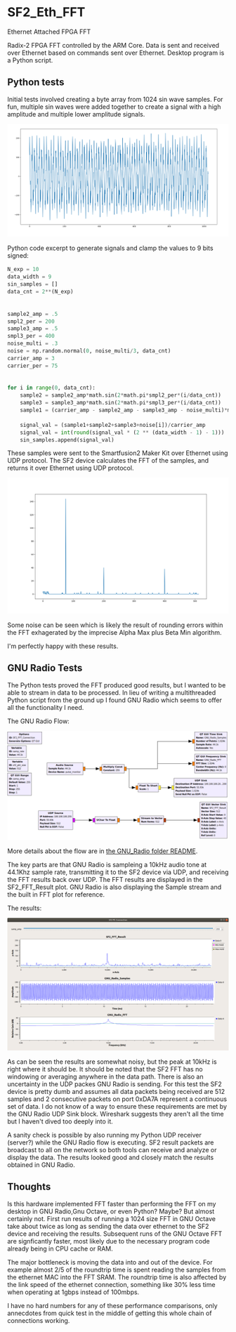 # SF2_Eth_FFT
Ethernet Attached FPGA FFT

Radix-2 FPGA FFT controlled by the ARM Core. Data is sent and received over Ethernet based on commands sent over Ethernet. Desktop program is a Python script.


## Python tests

Initial tests involved creating a byte array from 1024 sin wave samples. For fun, multiple sin waves were added together to create a signal with a high amplitude and multiple lower amplitude signals.

![Generated Samples](Python/Input_Signal.png)

Python code excerpt to generate signals and clamp the values to 9 bits signed:

```python
N_exp = 10
data_width = 9
sin_samples = []
data_cnt = 2**(N_exp)


sample2_amp = .5
smpl2_per = 200
sample3_amp = .5
smpl3_per = 400
noise_multi = .3
noise = np.random.normal(0, noise_multi/3, data_cnt)
carrier_amp = 3
carrier_per = 75


for i in range(0, data_cnt):
    sample2 = sample2_amp*math.sin(2*math.pi*smpl2_per*(i/data_cnt))
    sample3 = sample3_amp*math.sin(2*math.pi*smpl3_per*(i/data_cnt))
    sample1 = (carrier_amp - sample2_amp - sample3_amp - noise_multi)*math.sin(1+2*math.pi*carrier_per*i/data_cnt)

    signal_val = (sample1+sample2+sample3+noise[i])/carrier_amp
    signal_val = int(round(signal_val * (2 ** (data_width - 1) - 1)))                                      # signed
    sin_samples.append(signal_val)
```

These samples were sent to the Smartfusion2 Maker Kit over Ethernet using UDP protocol. The SF2 device calculates the FFT of the samples, and returns it over Ethernet using UDP protocol.

![Results](Python/HW_FFT_Result.png)


Some noise can be seen which is likely the result of rounding errors within the FFT exhagerated by the imprecise Alpha Max plus Beta Min algorithm.

I'm perfectly happy with these results.

## GNU Radio Tests

The Python tests proved the FFT produced good results, but I wanted to be able to stream in data to be processed. In lieu of writing a multithreaded Python script from the ground up I found GNU Radio which seems to offer all the functionality I need.

The GNU Radio Flow:

![GNU Radio Flow](GNU_Radio/SF2_FFT_COnnection.grc.png)

More details about the flow are in [the GNU_Radio folder README](https://github.com/PKazm/SF2_Eth_FFT/tree/master/GNU_Radio).

The key parts are that GNU Radio is sampleing a 10kHz audio tone at 44.1Khz sample rate, transmitting it to the SF2 device via UDP, and receiving the FFT results back over UDP. The FFT results are displayed in the SF2_FFT_Result plot. GNU Radio is also displaying the Sample stream and the built in FFT plot for reference.

The results:

![GNU Radio Results](GNU_Radio/SF2_FFT_running.png)

As can be seen the results are somewhat noisy, but the peak at 10kHz is right where it should be. It should be noted that the SF2 FFT has no windowing or averaging anywhere in the data path. There is also an uncertainty in the UDP packes GNU Radio is sending. For this test the SF2 device is pretty dumb and assumes all data packets being received are 512 samples and 2 consecutive packets on port 0xDA7A represent a continuous set of data. I do not know of a way to ensure these requirements are met by the GNU Radio UDP Sink block. Wireshark suggests they aren't all the time but I haven't dived too deeply into it.

A sanity check is possible by also running my Python UDP receiver (server?) while the GNU Radio flow is executing. SF2 result packets are broadcast to all on the network so both tools can receive and analyze or display the data. The results looked good and closely match the results obtained in GNU Radio.

## Thoughts

Is this hardware implemented FFT faster than performing the FFT on my desktop in GNU Radio,Gnu Octave, or even Python? Maybe? But almost certainly not. First run results of running a 1024 size FFT in GNU Octave take about twice as long as sending the data over ethernet to the SF2 device and receiving the results. Subsequent runs of the GNU Octave FFT are signficantly faster, most likely due to the necessary program code already being in CPU cache or RAM.

The major bottleneck is moving the data into and out of the device. For example almost 2/5 of the roundtrip time is spent reading the samples from the ethernet MAC into the FFT SRAM. The roundtrip time is also affected by the link speed of the ethernet connection, something like 30% less time when operating at 1gbps instead of 100mbps.

I have no hard numbers for any of these performance comparisons, only annecdotes from quick test in the middle of getting this whole chain of connections working.